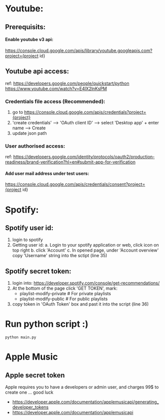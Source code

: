# Youtube:
## Prerequisits:
#### Enable youtube v3 api:
https://console.cloud.google.com/apis/library/youtube.googleapis.com?project={project id}

## Youtube api access: 
ref: https://developers.google.com/people/quickstart/python
https://www.youtube.com/watch?v=E4lX2lnKsPM

### Credentials file access (Recommended):
1. go to https://console.cloud.google.com/apis/credentials?project={project}
2. 'create credentials' --> 'OAuth client ID' --> select 'Desktop app' + enter name --> Create 
3. update json path 

### User authorised access:
ref: https://developers.google.com/identity/protocols/oauth2/production-readiness/brand-verification?hl=en#submit-app-for-verification
#### Add user mail address under test users:
https://console.cloud.google.com/apis/credentials/consent?project={project id}


# Spotify:
## Spotify user id:
1. login to spotify
2. Getting user id:
    a. Login to your spotify application or web, click icon on top right
    b. click 'Account'
    c. In opened page, under 'Account overview' copy 'Username' string into the sctipt (line 35)

## Spotify secret token:
1. login into: https://developer.spotify.com/console/get-recommendations/
2. At the bottom of the page click 'GET TOKEN', mark:
    - playlist-modify-private # For private playlists
    - playlist-modify-public # For public playlists
3. copy token in 'OAuth Token' box and past it into the script (line 36)


# Run python script :)
`python main.py`





# Apple Music
## Apple secret token 
Apple requires you to have a developers or admin user, and charges 99$ to create one ... good luck
- https://developer.apple.com/documentation/applemusicapi/generating_developer_tokens
- https://developer.apple.com/documentation/applemusicapi
